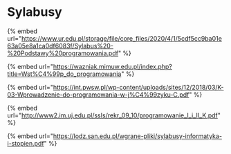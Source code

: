 # Sylabusy

{% embed url="https://www.ur.edu.pl/storage/file/core_files/2020/4/1/5cdf5cc9ba01e63a05e8a1ca0df6083f/Sylabus%20-%20Podstawy%20programowania.pdf" %}

{% embed url="https://wazniak.mimuw.edu.pl/index.php?title=Wst%C4%99p_do_programowania" %}

{% embed url="https://int.pwsw.pl/wp-content/uploads/sites/12/2018/03/K-03-Wprowadzenie-do-programowania-w-j%C4%99zyku-C.pdf" %}

{% embed url="http://www2.im.uj.edu.pl/ssIs/rekr_09_10/programowanie_I_i_II_K.pdf" %}

{% embed url="https://lodz.san.edu.pl/wgrane-pliki/sylabusy-informatyka-i-stopien.pdf" %}

